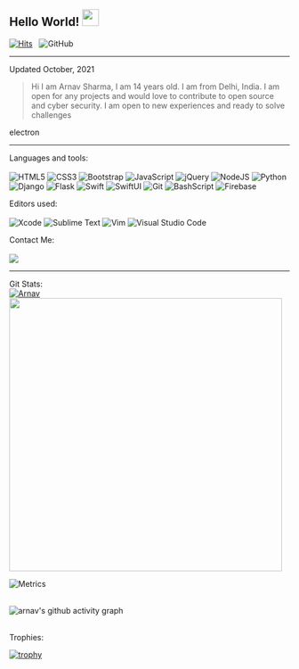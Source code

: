 ## Hello World! <img src="https://raw.githubusercontent.com/MartinHeinz/MartinHeinz/master/wave.gif" width="30px">
[![Hits](https://hits.seeyoufarm.com/api/count/incr/badge.svg?url=https%3A%2F%2Fgithub.com%2FA12N4V&count_bg=%2379C83D&title_bg=%23555555&icon=&icon_color=%23E`7E7E7&title=Profile+views&edge_flat=false)](https://github.com/A12N4V/A12N4V) &nbsp; ![GitHub](https://img.shields.io/github/followers/A12N4V?label=Following%21&style=social)
<hr>

Updated October, 2021
> Hi I am Arnav Sharma, I am 14 years old. 
> I am from Delhi, India.
> I am open for any projects and would love to contribute to open source and cyber security.
> I am open to new experiences and ready to solve challenges

electron
<hr>

Languages and tools:
<br><br>
<img alt="HTML5" src="https://img.shields.io/badge/HTML5-E34F26?style=for-the-badge&logo=html5&logoColor=white"> 
<img alt="CSS3" src="https://img.shields.io/badge/css3-%231572B6.svg?style=for-the-badge&logo=css3&logoColor=white"/> 
<img alt="Bootstrap" src="https://img.shields.io/badge/bootstrap-%23563D7C.svg?style=for-the-badge&logo=bootstrap&logoColor=white"/>
<img alt="JavaScript" src="https://img.shields.io/badge/JavaScript-323330?style=for-the-badge&logo=javascript&logoColor=F7DF1E"> 
<img alt="jQuery" src="https://img.shields.io/badge/jquery-%230769AD.svg?style=for-the-badge&logo=jquery&logoColor=white"/> 
<img alt="NodeJS" src="https://img.shields.io/badge/node.js-%2343853D.svg?style=for-the-badge&logo=node-dot-js&logoColor=white"/>
<img alt="Python" src="https://img.shields.io/badge/python-%2314354C.svg?style=for-the-badge&logo=python&logoColor=white"/>
<img alt="Django" src="https://img.shields.io/badge/Django-347f2d.svg?style=for-the-badge&logo=django&logoColor=white"/>
<img alt="Flask" src="https://img.shields.io/badge/Flask-000000.svg?style=for-the-badge&logo=flask&logoColor=white"/>
<img alt="Swift" src="https://img.shields.io/badge/swift-f9880e?style=for-the-badge&logo=swift&logoColor=white" />
<img alt="SwiftUI" src="https://img.shields.io/badge/Swift UI-187ae2?style=for-the-badge&logo=swift&logoColor=black" />
<img alt="Git" src="https://img.shields.io/badge/git-%23F05033.svg?style=for-the-badge&logo=git&logoColor=white"/>
<img alt="BashScript" src="https://img.shields.io/badge/Bash%20Scripting-000000?style=for-the-badge&logo=gnu-bash&logoColor=white">
<img alt="Firebase" src="https://img.shields.io/badge/firebase-%23039BE5.svg?style=for-the-badge&logo=firebase"/>
<!-- To learn:
<img alt="TailwindCSS" src="https://img.shields.io/badge/tailwindcss-%2338B2AC.svg?style=for-the-badge&logo=tailwind-css&logoColor=white"/> 
<img alt="React" src="https://img.shields.io/badge/react-%2320232a.svg?style=for-the-badge&logo=react&logoColor=%2361DAFB"/>
<img alt="C" src="https://img.shields.io/badge/c-%2300599C.svg?style=for-the-badge&logo=c&logoColor=white"/> 
<img alt="Electron.js" src="https://img.shields.io/badge/electron.js-656669?style=for-the-badge&logo=electron&logoColor=cyan">
<img alt="React Native" src="https://img.shields.io/badge/react_native-%2320232a.svg?style=for-the-badge&logo=react&logoColor=%2361DAFB"/> 
<img alt="Babel" src="https://img.shields.io/badge/Babel-F9DC3e?style=for-the-badge&logo=babel&logoColor=black" />
<img alt="Markdown" src="https://img.shields.io/badge/Markdown-000000?style=for-the-badge&logo=markdown&logoColor=white"> 
<img alt="Bitbucket" src="https://img.shields.io/badge/Bitbucket-blue?style=for-the-badge&logo=bitbucket&logoColor=white"> 
<img alt="Material UI" src="https://img.shields.io/badge/materialui-%230081CB.svg?style=for-the-badge&logo=material-ui&logoColor=white"/> 
<img alt="Material design" src="https://img.shields.io/badge/material design-%230081CB.svg?style=for-the-badge&logo=material-design&logoColor=white"/> 
-->

Editors used:
<br><br>
<img alt="Xcode" src="https://img.shields.io/badge/xcode-323330?style=for-the-badge&logo=xcode&logoColor=white" />
<img alt="Sublime Text" src="https://img.shields.io/badge/Sublime Text-d3612c?style=for-the-badge&logo=sublime-text&logoColor=white" />
<img alt="Vim" src="https://img.shields.io/badge/Vim-000000.svg?style=for-the-badge&logo=vim&logoColor=white"/>
<img alt="Visual Studio Code" src="https://img.shields.io/badge/Visual Studio Code-0078d7.svg?style=for-the-badge&logo=visual-studio-code&logoColor=white"/>

Contact Me:
<br><br>
<a href = "mailto:aaarnavsssharma@gmail.com"><img src="https://img.shields.io/badge/Gmail-D14836?style=for-the-badge&logo=gmail&logoColor=white"></a>  
<hr>

Git Stats:
<br><a href="https://github.com/anuraghazra/github-readme-stats">
  <img src="https://github-readme-stats.vercel.app/api?username=A12N4V&show_icons=true&theme=gotham" alt="Arnav" />
</a>
<a href="https://github.com/anuraghazra/convoychat">
  <img src="https://github-readme-stats.vercel.app/api/top-langs/?username=A12N4V&&theme=gotham&layout=compact" width=490/>
</a>
<br>

![Metrics](https://metrics.lecoq.io/A12N4V?template=classic&config.timezone=Asia%2FCalcutta)<br><br>

![arnav's github activity graph](https://activity-graph.herokuapp.com/graph?username=A12N4V&theme=dracula) <br><br>


Trophies:

[![trophy](https://github-profile-trophy.vercel.app/?username=A12N4V&theme=onedark)](https://github.com/ryo-ma/github-profile-trophy)
